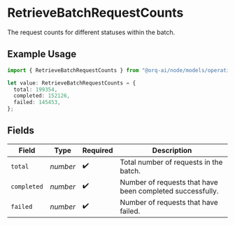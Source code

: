 # RetrieveBatchRequestCounts

The request counts for different statuses within the batch.

## Example Usage

```typescript
import { RetrieveBatchRequestCounts } from "@orq-ai/node/models/operations";

let value: RetrieveBatchRequestCounts = {
  total: 199354,
  completed: 152126,
  failed: 145453,
};
```

## Fields

| Field                                                     | Type                                                      | Required                                                  | Description                                               |
| --------------------------------------------------------- | --------------------------------------------------------- | --------------------------------------------------------- | --------------------------------------------------------- |
| `total`                                                   | *number*                                                  | :heavy_check_mark:                                        | Total number of requests in the batch.                    |
| `completed`                                               | *number*                                                  | :heavy_check_mark:                                        | Number of requests that have been completed successfully. |
| `failed`                                                  | *number*                                                  | :heavy_check_mark:                                        | Number of requests that have failed.                      |